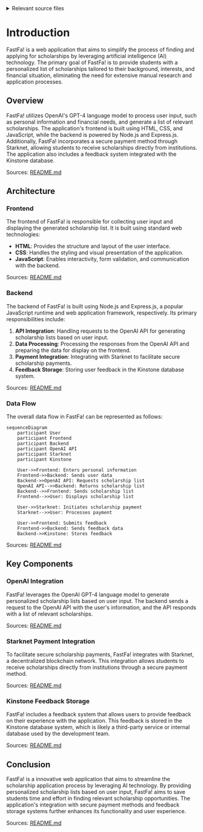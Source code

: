 <details>
<summary>Relevant source files</summary>

The following file was used as context for generating this wiki page:

- [README.md](https://github.com/agattani123/Fast-Fa/blob/master/README.md)

</details>

# Introduction

FastFa! is a web application that aims to simplify the process of finding and applying for scholarships by leveraging artificial intelligence (AI) technology. The primary goal of FastFa! is to provide students with a personalized list of scholarships tailored to their background, interests, and financial situation, eliminating the need for extensive manual research and application processes.

## Overview

FastFa! utilizes OpenAI's GPT-4 language model to process user input, such as personal information and financial needs, and generate a list of relevant scholarships. The application's frontend is built using HTML, CSS, and JavaScript, while the backend is powered by Node.js and Express.js. Additionally, FastFa! incorporates a secure payment method through Starknet, allowing students to receive scholarships directly from institutions. The application also includes a feedback system integrated with the Kinstone database.

Sources: [README.md](https://github.com/agattani123/Fast-Fa/blob/master/README.md)

## Architecture

### Frontend

The frontend of FastFa! is responsible for collecting user input and displaying the generated scholarship list. It is built using standard web technologies:

- **HTML**: Provides the structure and layout of the user interface.
- **CSS**: Handles the styling and visual presentation of the application.
- **JavaScript**: Enables interactivity, form validation, and communication with the backend.

Sources: [README.md](https://github.com/agattani123/Fast-Fa/blob/master/README.md)

### Backend

The backend of FastFa! is built using Node.js and Express.js, a popular JavaScript runtime and web application framework, respectively. Its primary responsibilities include:

1. **API Integration**: Handling requests to the OpenAI API for generating scholarship lists based on user input.
2. **Data Processing**: Processing the responses from the OpenAI API and preparing the data for display on the frontend.
3. **Payment Integration**: Integrating with Starknet to facilitate secure scholarship payments.
4. **Feedback Storage**: Storing user feedback in the Kinstone database system.

Sources: [README.md](https://github.com/agattani123/Fast-Fa/blob/master/README.md)

### Data Flow

The overall data flow in FastFa! can be represented as follows:

```mermaid
sequenceDiagram
    participant User
    participant Frontend
    participant Backend
    participant OpenAI API
    participant Starknet
    participant Kinstone

    User->>Frontend: Enters personal information
    Frontend->>Backend: Sends user data
    Backend->>OpenAI API: Requests scholarship list
    OpenAI API-->>Backend: Returns scholarship list
    Backend-->>Frontend: Sends scholarship list
    Frontend-->>User: Displays scholarship list

    User->>Starknet: Initiates scholarship payment
    Starknet-->>User: Processes payment

    User->>Frontend: Submits feedback
    Frontend->>Backend: Sends feedback data
    Backend->>Kinstone: Stores feedback
```

Sources: [README.md](https://github.com/agattani123/Fast-Fa/blob/master/README.md)

## Key Components

### OpenAI Integration

FastFa! leverages the OpenAI GPT-4 language model to generate personalized scholarship lists based on user input. The backend sends a request to the OpenAI API with the user's information, and the API responds with a list of relevant scholarships.

Sources: [README.md](https://github.com/agattani123/Fast-Fa/blob/master/README.md)

### Starknet Payment Integration

To facilitate secure scholarship payments, FastFa! integrates with Starknet, a decentralized blockchain network. This integration allows students to receive scholarships directly from institutions through a secure payment method.

Sources: [README.md](https://github.com/agattani123/Fast-Fa/blob/master/README.md)

### Kinstone Feedback Storage

FastFa! includes a feedback system that allows users to provide feedback on their experience with the application. This feedback is stored in the Kinstone database system, which is likely a third-party service or internal database used by the development team.

Sources: [README.md](https://github.com/agattani123/Fast-Fa/blob/master/README.md)

## Conclusion

FastFa! is a innovative web application that aims to streamline the scholarship application process by leveraging AI technology. By providing personalized scholarship lists based on user input, FastFa! aims to save students time and effort in finding relevant scholarship opportunities. The application's integration with secure payment methods and feedback storage systems further enhances its functionality and user experience.

Sources: [README.md](https://github.com/agattani123/Fast-Fa/blob/master/README.md)